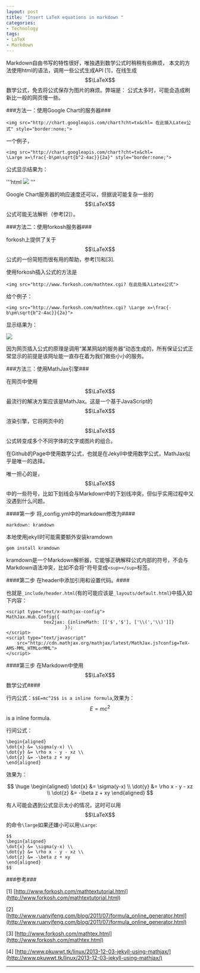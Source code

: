 ```yaml
---
layout: post
title: "Insert LaTeX equations in markdown "
categories:
- Technology
tags:
- LaTeX
- Markdown
---
```

Markdown自由书写的特性很好，唯独遇到数学公式时稍稍有些麻烦，
本文的方法使用html的语法，调用一些公式生成API [1]，在线生成$$\LaTeX$$数学公式，免去将公式保存为图片的麻烦。弊端是： 公式太多时，可能会造成刷新比一般的网页慢一些。

###方法一：使用Google Chart的服务器###

	<img src="http://chart.googleapis.com/chart?cht=tx&chl= 在此插入Latex公式" style="border:none;">

一个例子，

	<img src="http://chart.googleapis.com/chart?cht=tx&chl=
	\Large x=\frac{-b\pm\sqrt{b^2-4ac}}{2a}" style="border:none;">

公式显示结果为：

'''html
<img src="http://chart.googleapis.com/chart?cht=tx&chl=\Large x=\frac{-b\pm\sqrt{b^2-4ac}}{2a}" style="border:none;">
'''

Google Chart服务器的响应速度还可以，但据说可能复杂一些的$$\LaTeX$$公式可能无法解析（参考[2]）。

###方法二：使用forkosh服务器###

forkosh上提供了关于$$\LaTeX$$公式的一份简短而很有用的帮助，参考[1]和[3].

使用forkosh插入公式的方法是

	<img src="http://www.forkosh.com/mathtex.cgi? 在此处插入Latex公式">

给个例子：

	<img src="http://www.forkosh.com/mathtex.cgi? \Large x=\frac{-b\pm\sqrt{b^2-4ac}}{2a}">

显示结果为：

<img src="http://www.forkosh.com/mathtex.cgi? \Large x=\frac{-b\pm\sqrt{b^2-4ac}}{2a}">


因为网页插入公式的原理是调用“某某网站的服务器”动态生成的，所有保证公式正常显示的前提是该网址能一直存在着为我们做些小小的服务。

###方法三：使用MathJax引擎###

在网页中使用$$\LaTeX$$最流行的解决方案应该是MathJax。这是一个基于JavaScript的$$\LaTeX$$渲染引擎，它将网页中的$$\LaTeX$$公式转变成多个不同字体的文字或图片的组合。

在Github的Page中使用数学公式，也就是在Jekyll中使用数学公式，MathJax似乎是唯一的选择。

唯一担心的是，$$\LaTeX$$中的一些符号，比如下划线会与Markdown中的下划线冲突，但似乎实用过程中又没遇到什么问题。

####第一步 将_config.yml中的markdown修改为####

	markdown: kramdown

本地使用jekyll时可能需要额外安装kramdown

	gem install kramdown

kramdown是一个Markdown解析器，它能够正确解释公式内部的符号，不会与Markdown语法冲突，比如不会将`^`符号变成`<sup></sup>`标签。

####第二步 在header中添加引用和设置代码。####

也就是`_include/header.html`(有的可能应该是`_layouts/default.html`)中插入如下内容：

	<script type="text/x-mathjax-config">
	MathJax.Hub.Config({
                  tex2jax: {inlineMath: [['$','$'], ['\\(','\\)']]}
                          });
	</script>
	<script type="text/javascript"
		src="http://cdn.mathjax.org/mathjax/latest/MathJax.js?config=TeX-AMS-MML_HTMLorMML">
	</script>

####第三步 在Markdown中使用$$\LaTeX$$数学公式####

行内公式：`$$E=mc^2$$ is a inline formula`,效果为：$$E=mc^2$$ is a inline formula.

行间公式：

	\begin{aligned} 
	\dot{x} &= \sigma(y-x) \\ 
	\dot{y} &= \rho x - y - xz \\ 
	\dot{z} &= -\beta z + xy 
	\end{aligned} 


效果为：

$$
\huge
\begin{aligned} 
\dot{x} &= \sigma(y-x) \\ 
\dot{y} &= \rho x - y - xz \\ 
\dot{z} &= -\beta z + xy \end{aligned} 
$$

有人可能会遇到公式显示太小的情况，这时可以用$$\LaTeX$$的命令`\large`如果还嫌小可以用`\Large`:

	$$
	\begin{aligned} 
	\dot{x} &= \sigma(y-x) \\ 
	\dot{y} &= \rho x - y - xz \\ 
	\dot{z} &= -\beta z + xy 
	\end{aligned} 
	$$

###参考###

[1] [http://www.forkosh.com/mathtextutorial.html](http://www.forkosh.com/mathtextutorial.html)

[2] [http://www.ruanyifeng.com/blog/2011/07/formula_online_generator.html](http://www.ruanyifeng.com/blog/2011/07/formula_online_generator.html)

[3] [http://www.forkosh.com/mathtex.html](http://www.forkosh.com/mathtex.html)

[4] [http://www.pkuwwt.tk/linux/2013-12-03-jekyll-using-mathjax/](http://www.pkuwwt.tk/linux/2013-12-03-jekyll-using-mathjax/)

---